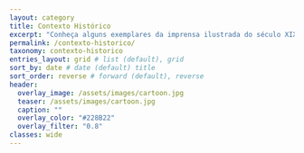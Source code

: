```yaml
---
layout: category
title: Contexto Histórico
excerpt: "Conheça alguns exemplares da imprensa ilustrada do século XIX, a diáspora irlandesa e os conceitos de análise adotados na pesquisa."
permalink: /contexto-historico/
taxonomy: contexto-historico
entries_layout: grid # list (default), grid
sort_by: date # date (default) title
sort_order: reverse # forward (default), reverse
header:
  overlay_image: /assets/images/cartoon.jpg
  teaser: /assets/images/cartoon.jpg
  caption: ""
  overlay_color: "#228B22"
  overlay_filter: "0.8"
classes: wide
---
```

